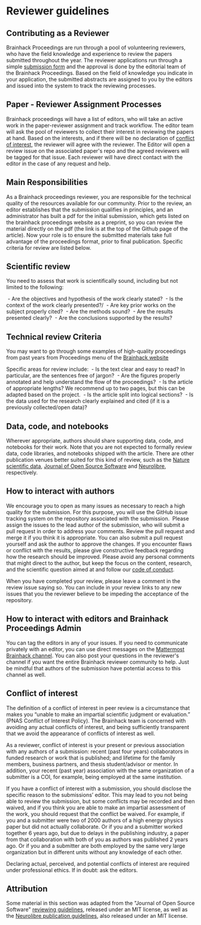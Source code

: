 # Reviewer guidelines

## Contributing as a Reviewer

Brainhack Proceedings are run through a pool of volunteering reviewers, who have the field knowledge and experience to review the papers submitted throughout the year. The reviewer applications run through a simple [submission form](https://docs.google.com/forms/d/1b0aocfAFb4Pb3dOG4YLN7TzOu51HL_DCgNfoW0IafsU/edit?ts=5fa6ba0a&gxids=7757) and the approval is done by the editorial team of the Brainhack Proceedings. Based on the field of knowledge you indicate in your application, the submitted abstracts are assigned to you by the editors and issued into the system to track the reviewing processes.


## Paper - Reviewer Assignment Processes

Brainhack proceedings will have a list of editors, who will take an active work in the paper-reviewer assignment and track workflow. The editor team will ask the pool of reviewers to collect their interest in reviewing the papers at hand. Based on the interests, and if there will be no declaration of [conflict of interest](#conflict-of-interest), the reviewer will agree with the reviewer. The Editor will open a review issue on the associated paper's repo and the agreed reviewers will be tagged for that issue. Each reviewer will have direct contact with the editor in the case of any request and help.


## Main Responsibilities

As a Brainhack proceedings reviewer, you are responsible for the technical quality of the resources available for our community. Prior to the review, an editor establishes that the submission qualifies in principles, and an administrator has built a pdf for the initial submission, which gets listed on the brainhack proceedings website as a preprint, so you can review the material directly on the pdf (the link is at the top of the Github page of the article). Now your role is to ensure the submitted materials take full advantage of the proceedings format, prior to final publication. Specific criteria for review are listed below.


## Scientific review
You need to assess that work is scientifically sound, including but not limited to the following:

 - Are the objectives and hypothesis of the work clearly stated?
 - Is the context of the work clearly presented?/
 - Are key prior works on the subject properly cited?
 - Are the methods sound?
 - Are the results presented clearly?
 - Are the conclusions supported by the results?
  

## Technical review Criteria
You may want to go through some examples of high-quality proceedings from past years from Proceedings menu of the [Brainhack website](http://brainhack.org/)

Specific areas for review include:
 - Is the text clear and easy to read? In particular, are the sentences free of jargon?
 - Are the figures properly annotated and help understand the flow of the proceedings?
 - Is the article of appropriate lengths? We recommend up to two pages, but this can be adapted based on the project.
 - Is the article split into logical sections?
 - Is the data used for the research clearly explained and cited (if it is a previously collected/open data)?

## Data, code, and notebooks
Wherever appropriate, authors should share supporting data, code, and notebooks for their work. Note that you are not expected to formally review data, code libraries, and notebooks shipped with the article. There are other publication venues better suited for this kind of review, such as the [Nature scientific data](https://www.nature.com/sdata/), [Journal of Open Source Software](https://joss.theoj.org/) and [Neurolibre](https://neurolibre.com), respectively.

## How to interact with authors
We encourage you to open as many issues as necessary to reach a high quality for the submission. For this purpose, you will use the GitHub issue tracking system on the repository associated with the submission.  Please assign the issues to the lead author of the submission, who will submit a pull request in order to address your comments. Review the pull request and merge it if you think it is appropriate. You can also submit a pull request yourself and ask the author to approve the changes. If you encounter flaws or conflict with the results, please give constructive feedback regarding how the research should be improved. Please avoid any personal comments that might direct to the author, but keep the focus on the content, research, and the scientific question aimed at and follow our [code of conduct](https://brainhack-proceedings.readthedocs.io/en/latest/COC.html).

When you have completed your review, please leave a comment in the review issue saying so. You can include in your review links to any new issues that you the reviewer believe to be impeding the acceptance of the repository. 

## How to interact with editors and Brainhack Proceedings Admin
You can tag the editors in any of your issues. If you need to communicate privately with an editor, you can use direct messages on the [Mattermost Brainhack channel](https://mattermost.brainhack.org). You can also post your questions in the reviewer's channel if you want the entire Brainhack reviewer community to help. Just be mindful that authors of the submission have potential access to this channel as well.

## Conflict of interest
The definition of a conflict of interest in peer review is a circumstance that makes you “unable to make an impartial scientific judgment or evaluation.” (PNAS Conflict of Interest Policy). The Brainhack team is concerned with avoiding any actual conflicts of interest, and being sufficiently transparent that we avoid the appearance of conflicts of interest as well.

As a reviewer, conflict of interest is your present or previous association with any authors of a submission: recent (past four years) collaborators in funded research or work that is published; and lifetime for the family members, business partners, and thesis student/advisor or mentor. In addition, your recent (past year) association with the same organization of a submitter is a COI, for example, being employed at the same institution.

If you have a conflict of interest with a submission, you should disclose the specific reason to the submissions’ editor. This may lead to you not being able to review the submission, but some conflicts may be recorded and then waived, and if you think you are able to make an impartial assessment of the work, you should request that the conflict be waived. For example, if you and a submitter were two of 2000 authors of a high energy physics paper but did not actually collaborate. Or if you and a submitter worked together 6 years ago, but due to delays in the publishing industry, a paper from that collaboration with both of you as authors was published 2 years ago. Or if you and a submitter are both employed by the same very large organization but in different units without any knowledge of each other.

Declaring actual, perceived, and potential conflicts of interest are required under professional ethics. If in doubt: ask the editors.

## Attribution
Some material in this section was adapted from the "Journal of Open Source Software" [reviewing guidelines](https://github.com/openjournals/joss/blob/master/docs/reviewer_guidelines.md), released under an MIT license, as well as the [Neurolibre publication guidelines](https://docs.neurolibre.com/en/latest/), also released under an MIT license.
